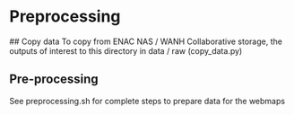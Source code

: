 # Preprocessing

## Copy data
To copy from ENAC NAS / WANH Collaborative storage, the outputs of interest to this directory in data / raw
(copy_data.py)

## Pre-processing

See preprocessing.sh for complete steps to prepare data for the webmaps
